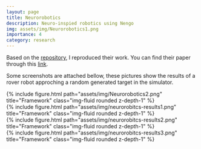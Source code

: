 ```yaml
---
layout: page
title: Neurorobotics
description: Neuro-inspied robotics using Nengo
img: assets/img/Neurorobotics1.png
importance: 4
category: research
---
```


Based on the [repository](https://github.com/abr/neurorobotics-2020), I reproduced their work. You can find their paper through this [link](https://www.frontiersin.org/journals/neurorobotics/articles/10.3389/fnbot.2020.568359/full).


Some screenshots are attached bellow, these pictures show the results of a rover robot approching a random generated target in the simulator.

<div class="row">
    <div class="col-sm mt-3 mt-md-0">
        {% include figure.html path="assets/img/Neurorobotics2.png" title="Framework" class="img-fluid rounded z-depth-1" %}
    </div>
</div>

<div class="row mt-3">
    <div class="col-sm mt-3 mt-md-0">
        {% include figure.html path="assets/img/neurorobitcs-results1.png" title="Framework" class="img-fluid rounded z-depth-1" %}
    </div>
    <div class="col-sm mt-3 mt-md-0">
        {% include figure.html path="assets/img/neurorobitcs-results2.png" title="Framework" class="img-fluid rounded z-depth-1" %}
    </div>
    <div class="col-sm mt-3 mt-md-0">
        {% include figure.html path="assets/img/neurorobitcs-results3.png" title="Framework" class="img-fluid rounded z-depth-1" %}
    </div>
</div>